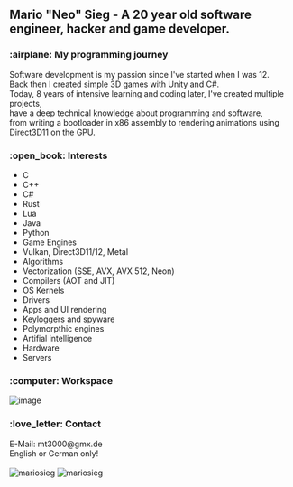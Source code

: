 <h2>Mario "Neo" Sieg - A 20 year old software engineer, hacker and game developer.</h2>

<h3>:airplane: My programming journey</h3>
Software development is my passion since I've started when I was 12.<br>
Back then I created simple 3D games with Unity and C#.<br>
Today, 8 years of intensive learning and coding later, I've created multiple projects,<br>
have a deep technical knowledge about programming and software,<br>
from writing a bootloader in x86 assembly to rendering animations using Direct3D11 on the GPU.<br>

<h3>:open_book: Interests</h3>

- C
- C++
- C#
- Rust
- Lua
- Java
- Python
- Game Engines
- Vulkan, Direct3D11/12, Metal
- Algorithms
- Vectorization (SSE, AVX, AVX 512, Neon)
- Compilers (AOT and JIT)
- OS Kernels
- Drivers
- Apps and UI rendering
- Keyloggers and spyware
- Polymorpthic engines
- Artifial intelligence
- Hardware
- Servers

<h3>:computer: Workspace</h3>

![image](https://user-images.githubusercontent.com/49988901/214691292-90e64524-13e7-4112-a12a-853116fbb352.png)

<h3>:love_letter: Contact </h3>
E-Mail: mt3000@gmx.de<br>
English or German only!<br><br>

<img src="https://github-readme-stats.vercel.app/api/top-langs?username=mariosieg&show_icons=true&locale=en&layout=compact" alt="mariosieg" />

<img src="https://github-readme-stats.vercel.app/api?username=mariosieg&show_icons=true&locale=en" alt="mariosieg" />

